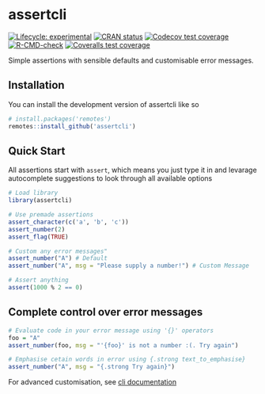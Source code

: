 
<!-- README.md is generated from README.Rmd. Please edit that file -->

# assertcli

<!-- badges: start -->

[![Lifecycle:
experimental](https://img.shields.io/badge/lifecycle-experimental-orange.svg)](https://lifecycle.r-lib.org/articles/stages.html#experimental)
[![CRAN
status](https://www.r-pkg.org/badges/version/assertcli)](https://CRAN.R-project.org/package=assertcli)
[![Codecov test
coverage](https://codecov.io/gh/selkamand/assertcli/branch/main/graph/badge.svg)](https://app.codecov.io/gh/selkamand/assertcli?branch=main)
[![R-CMD-check](https://github.com/selkamand/assertcli/actions/workflows/R-CMD-check.yaml/badge.svg)](https://github.com/selkamand/assertcli/actions/workflows/R-CMD-check.yaml)
[![Coveralls test
coverage](https://coveralls.io/repos/github/selkamand/assertcli/badge.svg)](https://coveralls.io/r/selkamand/assertcli?branch=main)
<!-- badges: end -->

Simple assertions with sensible defaults and customisable error
messages.

## Installation

You can install the development version of assertcli like so

``` r
# install.packages('remotes')
remotes::install_github('assertcli')
```

## Quick Start

All assertions start with `assert`, which means you just type it in and
levarage autocomplete suggestions to look through all available options

``` r
# Load library
library(assertcli)

# Use premade assertions
assert_character(c('a', 'b', 'c'))
assert_number(2)
assert_flag(TRUE)

# Custom any error messages"
assert_number("A") # Default
assert_number("A", msg = "Please supply a number!") # Custom Message

# Assert anything 
assert(1000 % 2 == 0)
```

## Complete control over error messages

``` r
# Evaluate code in your error message using '{}' operators
foo = "A"
assert_number(foo, msg = "'{foo}' is not a number :(. Try again")

# Emphasise cetain words in error using {.strong text_to_emphasise}
assert_number("A", msg = "{.strong Try again}")
```

For advanced customisation, see [cli
documentation](https://cli.r-lib.org/reference/inline-markup.html?q=.strong#classes)
